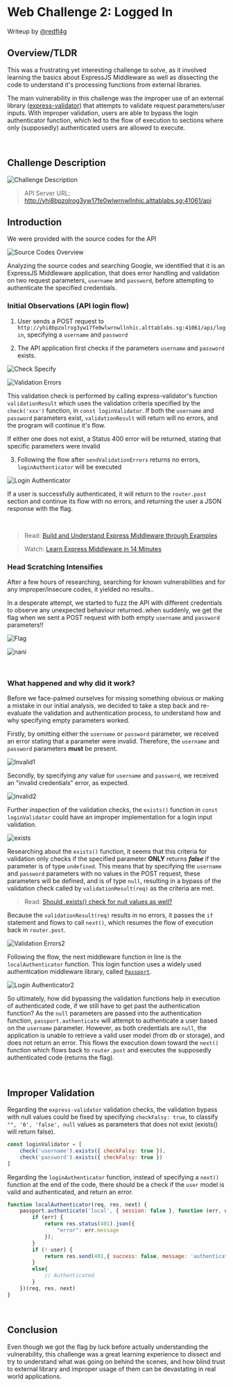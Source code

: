 # Web Challenge 2: Logged In

Writeup by [@redfl4g](https://github.com/redfl4g)

## Overview/TLDR
This was a frustrating yet interesting challenge to solve, as it involved learning the basics about ExpressJS Middleware as well as dissecting the code to understand it's processing functions from external libraries.

The main vulnerability in this challenge was the improper use of an external library ([express-validator](https://express-validator.github.io/)) that attempts to validate request parameters/user inputs. With improper validation, users are able to bypass the login authenticator function, which led to the flow of execution to sections where only (supposedly) authenticated users are allowed to execute.

<br>

## Challenge Description

![Challenge Description](pics/chall_desc.jpg)

> API Server URL: http://yhi8bpzolrog3yw17fe0wlwrnwllnhic.alttablabs.sg:41061/api

## Introduction
We were provided with the source codes for the API

![Source Codes Overview](pics/source_overview.jpg)

Analyzing the source codes and searching Google, we identified that it is an ExpressJS Middleware application, that does error handling and validation on two request parameters, ```username``` and ```password```, before attempting to authenticate the specified credentials.


### Initial Observations (API login flow) 
1. User sends a POST request to ```http://yhi8bpzolrog3yw17fe0wlwrnwllnhic.alttablabs.sg:41061/api/login```, specifying a ```username``` and ```password```

2. The API application first checks if the parameters ```username``` and ```password``` exists. 

![Check Specify](pics/check_specify.jpg)

![Validation Errors](pics/validation_errors.jpg)

This validation check is performed by calling express-validator's function ```validationResult``` which uses the validation criteria specified by the ```check('xxx')``` function, in ```const loginValidator```. If both the ```username``` and ```password``` parameters exist, ```validationResult``` will return will no errors, and the program will continue it's flow.


If either one does not exist, a Status 400 error will be returned, stating that specific parameters were invalid


3. Following the flow after ```sendValidationErrors``` returns no errors, ```loginAuthenticator``` will be executed

![Login Authenticator](pics/login_authenticator.jpg)

If a user is successfully authenticated, it will return to the ```router.post``` section and continue its flow with no errors, and returning the user a JSON response with the flag. 

<br>

> Read: [Build and Understand Express Middleware through Examples](https://developer.okta.com/blog/2018/09/13/build-and-understand-express-middleware-through-examples)

> Watch: [Learn Express Middleware in 14 Minutes](https://www.youtube.com/watch?v=lY6icfhap2o)

### Head Scratching Intensifies
After a few hours of researching, searching for known vulnerabilities and for any improper/insecure codes, it yielded no results..

In a desperate attempt, we started to fuzz the API with different credentials to observe any unexpected behaviour returned..when suddenly, we get the flag when we sent a POST request with both empty ```username``` and ```password``` parameters!!

![Flag](pics/flag.jpg)

![nani](pics/nani.jpg)

<br>

### What happened and why did it work?
Before we face-palmed ourselves for missing something obvious or making a mistake in our initial analysis, we decided to take a step back and re-evaluate the validation and authentication process, to understand how and why specifying empty parameters worked.

Firstly, by omitting either the ```username``` or ```password``` parameter, we received an error stating that a parameter were invalid. Therefore, the ```username``` and ```password``` parameters **must** be present.

![Invalid1](pics/invalid1.jpg)

Secondly, by specifying any value for ```username``` and ```password```, we received an "invalid credentials" error, as expected.

![invalid2](pics/invalid2.jpg)

Further inspection of the validation checks, the ```exists()``` function in ```const loginValidator``` could have an improper implementation for a login input validation.

![exists](pics/exists.jpg)

Researching about the ```exists()``` function, it seems that this criteria for validation only checks if the specified parameter **ONLY** returns ***false*** if the parameter is of type ```undefined```. This means that by specifying the ```username``` and ```password``` parameters with no values in the POST request, these parameters will be defined, and is of type ```null```, resulting in a bypass of the validation check called by ```validationResult(req)``` as the criteria are met.

> Read: [Should .exists() check for null values as well?](https://github.com/express-validator/express-validator/issues/473)

Because the ```validationResult(req)``` results in no errors, it passes the ```if``` statement and flows to call ```next()```, which resumes the flow of execution back in ```router.post```.

![Validation Errors2](pics/validation_errors2.jpg)

Following the flow, the next middleware function in line is the ```localAuthenticator``` function. This login function uses a widely used authentication middleware library, called [```Passport```](http://www.passportjs.org/). 

![Login Authenticator2](pics/login_authenticator2.jpg)

So ultimately, how did bypassing the validation functions help in execution of authenticated code, if we still have to get past the authentication function? As the ```null``` parameters are passed into the authentication function, ```passport.authenticate``` will attempt to authenticate a user based on the ```username``` parameter. However, as both credentials are ```null```, the application is unable to retrieve a valid user model (from db or storage), and does not return an error. This flows the execution down toward the ```next()``` function which flows back to ```router.post``` and executes the supposedly authenticated code (returns the flag). 

<br>

## Improper Validation
Regarding the ```express-validator``` validation checks, the validation bypass with null values could be fixed by specifying ```checkFalsy: true```, to classify ```"", '0', 'false', null``` values as parameters that does not exist (exists() will return false). 
```javascript
const loginValidator = [
	check('username').exists({ checkFalsy: true }),
	check('password').exists({ checkFalsy: true })
]
```

Regarding the ```loginAuthenticator``` function, instead of specifying a ```next()``` function at the end of the code, there should be a check if the ```user``` model is valid and authenticated, and return an error.
```javascript
function localAuthenticator(req, res, next) {
	passport.authenticate('local', { session: false }, function (err, user, info) {
		if (err) {
			return res.status(401).json({
				"error": err.message
			});
		}
		if (! user) {
			return res.send(401,{ success: false, message: 'authentication failed' });
		}
		else{
			// Authenticated
		}
	})(req, res, next)
}
```

<br>

## Conclusion
Even though we got the flag by luck before actually understanding the vulnerability, this challenge was a great learning experience to dissect and try to understand what was going on behind the scenes, and how blind trust to external library and improper usage of them can be devastating in real world applications. 
